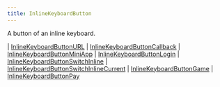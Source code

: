 ```yaml
---
title: InlineKeyboardButton
---
```


A button of an inline keyboard.

<div class="font-mono whitespace-pre"><span class="opacity-50">| </span><a href="/types/inlinekeyboardbuttonurl"  >InlineKeyboardButtonURL</a><span class="opacity-50">
| </span><a href="/types/inlinekeyboardbuttoncallback"  >InlineKeyboardButtonCallback</a><span class="opacity-50">
| </span><a href="/types/inlinekeyboardbuttonminiapp"  >InlineKeyboardButtonMiniApp</a><span class="opacity-50">
| </span><a href="/types/inlinekeyboardbuttonlogin"  >InlineKeyboardButtonLogin</a><span class="opacity-50">
| </span><a href="/types/inlinekeyboardbuttonswitchinline"  >InlineKeyboardButtonSwitchInline</a><span class="opacity-50">
| </span><a href="/types/inlinekeyboardbuttonswitchinlinecurrent"  >InlineKeyboardButtonSwitchInlineCurrent</a><span class="opacity-50">
| </span><a href="/types/inlinekeyboardbuttongame"  >InlineKeyboardButtonGame</a><span class="opacity-50">
| </span><a href="/types/inlinekeyboardbuttonpay"  >InlineKeyboardButtonPay</a></div>

